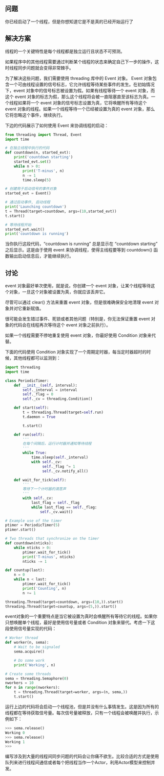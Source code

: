 ## 问题
你已经启动了一个线程，但是你想知道它是不是真的已经开始运行了

## 解决方案
线程的一个关键特性是每个线程都是独立运行且状态不可预测。

如果程序中的其他线程需要通过判断某个线程的状态来确定自己下一步的操作，这时线程同步问题就会变得非常棘手。

为了解决这些问题，我们需要使用 threading 库中的 Event 对象。 Event 对象包含一个可由线程设置的信号标志，它允许线程等待某些事件的发生。在初始情况下，event 对象中的信号标志被设置为假。如果有线程等待一个 event 对象，而这个 event 对象的标志为假，那么这个线程将会被一直阻塞直至该标志为真。一个线程如果将一个 event 对象的信号标志设置为真，它将唤醒所有等待这个 event 对象的线程。如果一个线程等待一个已经被设置为真的 event 对象，那么它将忽略这个事件，继续执行。 

下边的代码展示了如何使用 Event 来协调线程的启动：
```python
from threading import Thread, Event
import time

# 在独立线程中执行的代码
def countdown(n, started_evt):
    print('countdown starting')
    started_evt.set()
    while n > 0:
        print('T-minus', n)
        n -= 1
        time.sleep(5)

# 创建用于启动信号的事件对象
started_evt = Event()

# 通过启动事件, 启动线程
print('Launching countdown')
t = Thread(target=countdown, args=(10,started_evt))
t.start()

# 等待线程开始
started_evt.wait()
print('countdown is running')
```
当你执行这段代码，“countdown is running” 总是显示在 “countdown starting” 之后显示。这是由于使用 event 来协调线程，使得主线程要等到 countdown() 函数输出启动信息后，才能继续执行。

## 讨论
event 对象最好单次使用，就是说，你创建一个 event 对象，让某个线程等待这个对象，一旦这个对象被设置为真，你就应该丢弃它。

尽管可以通过 clear() 方法来重置 event 对象，但是很难确保安全地清理 event 对象并对它重新赋值。

很可能会发生错过事件、死锁或者其他问题（特别是，你无法保证重置 event 对象的代码会在线程再次等待这个 event 对象之前执行）。

如果一个线程需要不停地重复使用 event 对象，你最好使用 Condition 对象来代替。

下面的代码使用 Condition 对象实现了一个周期定时器，每当定时器超时的时候，其他线程都可以监测到：
```python
import threading
import time

class PeriodicTimer:
    def __init__(self, interval):
        self._interval = interval
        self._flag = 0
        self._cv = threading.Condition()

    def start(self):
        t = threading.Thread(target=self.run)
        t.daemon = True

        t.start()

    def run(self):
        '''
        在每个间隔后，运行计时器并通知等待线程
        '''
        while True:
            time.sleep(self._interval)
            with self._cv:
                 self._flag ^= 1
                 self._cv.notify_all()

    def wait_for_tick(self):
        '''
        等待下一个计时器的滴答声
        '''
        with self._cv:
            last_flag = self._flag
            while last_flag == self._flag:
                self._cv.wait()

# Example use of the timer
ptimer = PeriodicTimer(5)
ptimer.start()

# Two threads that synchronize on the timer
def countdown(nticks):
    while nticks > 0:
        ptimer.wait_for_tick()
        print('T-minus', nticks)
        nticks -= 1

def countup(last):
    n = 0
    while n < last:
        ptimer.wait_for_tick()
        print('Counting', n)
        n += 1

threading.Thread(target=countdown, args=(10,)).start()
threading.Thread(target=countup, args=(5,)).start()
```
event对象的一个重要特点是当它被设置为真时会唤醒所有等待它的线程。如果你只想唤醒单个线程，最好是使用信号量或者 Condition 对象来替代。考虑一下这段使用信号量实现的代码：
```python
# Worker thread
def worker(n, sema):
    # Wait to be signaled
    sema.acquire()

    # Do some work
    print('Working', n)

# Create some threads
sema = threading.Semaphore(0)
nworkers = 10
for n in range(nworkers):
    t = threading.Thread(target=worker, args=(n, sema,))
    t.start()
```
运行上边的代码将会启动一个线程池，但是并没有什么事情发生。这是因为所有的线程都在等待获取信号量。每次信号量被释放，只有一个线程会被唤醒并执行，示例如下：
```python
>>> sema.release()
Working 0
>>> sema.release()
Working 1
>>>
```
编写涉及到大量的线程间同步问题的代码会让你痛不欲生。比较合适的方式是使用队列来进行线程间通信或者每个把线程当作一个Actor，利用Actor模型来控制并发。